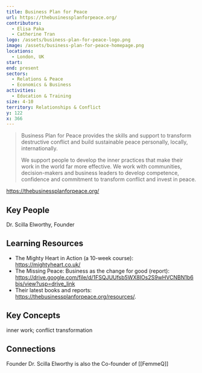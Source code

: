 ```yaml
---
title: Business Plan for Peace
url: https://thebusinessplanforpeace.org/
contributors:
  - Elisa Paka
  - Catherine Tran
logo: /assets/business-plan-for-peace-logo.png
image: /assets/business-plan-for-peace-homepage.png
locations:
  - London, UK
start: 
end: present
sectors:
  - Relations & Peace
  - Economics & Business
activities:
  - Education & Training
size: 4-10
territory: Relationships & Conflict
y: 122
x: 366
---
```

> Business Plan for Peace provides the skills and support to transform destructive conflict and build sustainable peace personally, locally, internationally.
> 
> We support people to develop the inner practices that make their work in the world far more effective. We work with communities, decision-makers and business leaders to develop competence, confidence and commitment to transform conflict and invest in peace.

https://thebusinessplanforpeace.org/

## Key People

Dr. Scilla Elworthy, Founder

## Learning Resources

- The Mighty Heart in Action (a 10-week course): https://mightyheart.co.uk/ 
- The Missing Peace: Business as the change for good (report): https://drive.google.com/file/d/1FSQJUUfsb5WX8IOs2S9wHVCNBN1b6bjs/view?usp=drive_link 
- Their latest books and reports: https://thebusinessplanforpeace.org/resources/.  

## Key Concepts

inner work; conflict transformation

## Connections

Founder Dr. Scilla Elworthy is also the Co-founder of [[FemmeQ]]
